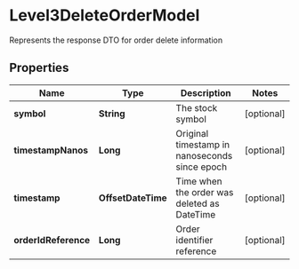 

# Level3DeleteOrderModel

Represents the response DTO for order delete information

## Properties

| Name | Type | Description | Notes |
|------------ | ------------- | ------------- | -------------|
|**symbol** | **String** | The stock symbol |  [optional] |
|**timestampNanos** | **Long** | Original timestamp in nanoseconds since epoch |  [optional] |
|**timestamp** | **OffsetDateTime** | Time when the order was deleted as DateTime |  [optional] |
|**orderIdReference** | **Long** | Order identifier reference |  [optional] |



